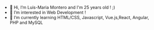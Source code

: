 - 👋 Hi, I’m Luis-Maria Montero and I'm 25 years old ! ;)
- 👀 I’m interested in Web Development !
- 🌱 I’m currently learning HTML/CSS, Javascript, Vue.js,React, Angular, PHP and MySQL

